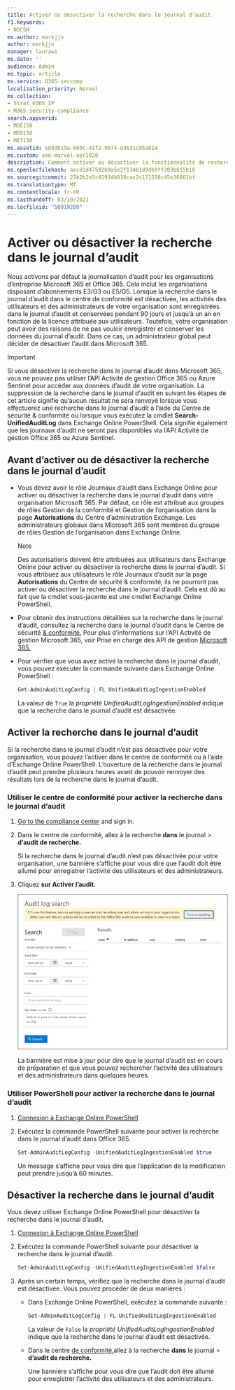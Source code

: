 ```yaml
---
title: Activer ou désactiver la recherche dans le journal d’audit
f1.keywords:
- NOCSH
ms.author: markjjo
author: markjjo
manager: laurawi
ms.date: ''
audience: Admin
ms.topic: article
ms.service: O365-seccomp
localization_priority: Normal
ms.collection:
- Strat_O365_IP
- M365-security-compliance
search.appverid:
- MOE150
- MED150
- MET150
ms.assetid: e893b19a-660c-41f2-9074-d3631c95a014
ms.custom: seo-marvel-apr2020
description: Comment activer ou désactiver la fonctionnalité de recherche du journal d’audit dans le Centre de sécurité & conformité pour activer ou désactiver la possibilité pour les administrateurs de rechercher dans le journal d’audit.
ms.openlocfilehash: aecd1d47592b9a5e2f134b1d9db9ff203b815b18
ms.sourcegitcommit: 27b2b2e5c41934b918cac2c171556c45e36661bf
ms.translationtype: MT
ms.contentlocale: fr-FR
ms.lasthandoff: 03/19/2021
ms.locfileid: "50919280"
---
```

# <a name="turn-audit-log-search-on-or-off"></a>Activer ou désactiver la recherche dans le journal d’audit

Nous activons par défaut la journalisation d’audit pour les organisations d’entreprise Microsoft 365 et Office 365. Cela inclut les organisations disposant d’abonnements E3/G3 ou E5/G5. Lorsque la recherche dans le journal d’audit dans le centre de conformité est désactivée, les activités des utilisateurs et des administrateurs de votre organisation sont enregistrées dans le journal d’audit et conservées pendant 90 jours et jusqu’à un an en fonction de la licence attribuée aux utilisateurs. Toutefois, votre organisation peut avoir des raisons de ne pas vouloir enregistrer et conserver les données du journal d’audit. Dans ce cas, un administrateur global peut décider de désactiver l’audit dans Microsoft 365.

> [!IMPORTANT]
> Si vous désactiver la recherche dans le journal d’audit dans Microsoft 365, vous ne pouvez pas utiliser l’API Activité de gestion Office 365 ou Azure Sentinel pour accéder aux données d’audit de votre organisation. La suppression de la recherche dans le journal d’audit en suivant les étapes de cet article signifie qu’aucun résultat ne sera renvoyé lorsque vous effectuerez une recherche dans le journal d’audit à l’aide du Centre de sécurité & conformité ou lorsque vous exécutez la cmdlet **Search-UnifiedAuditLog** dans Exchange Online PowerShell. Cela signifie également que les journaux d’audit ne seront pas disponibles via l’API Activité de gestion Office 365 ou Azure Sentinel.
  
## <a name="before-you-turn-audit-log-search-on-or-off"></a>Avant d’activer ou de désactiver la recherche dans le journal d’audit

- Vous devez avoir le rôle Journaux d’audit dans Exchange Online pour activer ou désactiver la recherche dans le journal d’audit dans votre organisation Microsoft 365. Par défaut, ce rôle est attribué aux groupes de rôles Gestion de la conformité et Gestion de l’organisation dans la page **Autorisations** du Centre d’administration Exchange. Les administrateurs globaux dans Microsoft 365 sont membres du groupe de rôles Gestion de l’organisation dans Exchange Online. 
    
    > [!NOTE]
    > Des autorisations doivent être attribuées aux utilisateurs dans Exchange Online pour activer ou désactiver la recherche dans le journal d’audit. Si vous attribuez aux utilisateurs le rôle Journaux d’audit sur la page **Autorisations** du Centre de sécurité & conformité, ils ne pourront pas activer ou désactiver la recherche dans le journal d’audit. Cela est dû au fait que la cmdlet sous-jacente est une cmdlet Exchange Online PowerShell. 
    
- Pour obtenir des instructions détaillées sur la recherche dans le journal d’audit, consultez la recherche dans le journal d’audit dans le Centre de sécurité [& conformité.](search-the-audit-log-in-security-and-compliance.md) Pour plus d’informations sur l’API Activité de gestion Microsoft 365, voir Prise en charge des API de gestion [Microsoft 365.](/office/office-365-management-api/get-started-with-office-365-management-apis)

- Pour vérifier que vous avez activé la recherche dans le journal d’audit, vous pouvez exécuter la commande suivante dans Exchange Online PowerShell :

    ```powershell
    Get-AdminAuditLogConfig | FL UnifiedAuditLogIngestionEnabled
    ```

    La valeur de  `True` la  _propriété UnifiedAuditLogIngestionEnabled_ indique que la recherche dans le journal d’audit est désactivée. 
    
## <a name="turn-on-audit-log-search"></a>Activer la recherche dans le journal d’audit

Si la recherche dans le journal d’audit n’est pas désactivée pour votre organisation, vous pouvez l’activer dans le centre de conformité ou à l’aide d’Exchange Online PowerShell. L’ouverture de la recherche dans le journal d’audit peut prendre plusieurs heures avant de pouvoir renvoyer des résultats lors de la recherche dans le journal d’audit.
  
### <a name="use-the-compliance-center-to-turn-on-audit-log-search"></a>Utiliser le centre de conformité pour activer la recherche dans le journal d’audit

1. [Go to the compliance center](https://protection.office.com) and sign in.

2. Dans le centre de conformité, allez à la recherche **dans** le journal  >  **d’audit de recherche.**

   Si la recherche dans le journal d’audit n’est pas désactivée pour votre organisation, une bannière s’affiche pour vous dire que l’audit doit être allumé pour enregistrer l’activité des utilisateurs et des administrateurs.

3. Cliquez **sur Activer l’audit.**

    ![Cliquez sur Activer l’audit](../media/39a9d35f-88d0-4bbe-a962-0be2f838e2bf.png)
  
    La bannière est mise à jour pour dire que le journal d’audit est en cours de préparation et que vous pouvez rechercher l’activité des utilisateurs et des administrateurs dans quelques heures.

### <a name="use-powershell-to-turn-on-audit-log-search"></a>Utiliser PowerShell pour activer la recherche dans le journal d’audit

1. [Connexion à Exchange Online PowerShell](/powershell/exchange/connect-to-exchange-online-powershell)

2. Exécutez la commande PowerShell suivante pour activer la recherche dans le journal d’audit dans Office 365.

    ```powershell
    Set-AdminAuditLogConfig -UnifiedAuditLogIngestionEnabled $true
    ```

    Un message s’affiche pour vous dire que l’application de la modification peut prendre jusqu’à 60 minutes.
  
## <a name="turn-off-audit-log-search"></a>Désactiver la recherche dans le journal d’audit

Vous devez utiliser Exchange Online PowerShell pour désactiver la recherche dans le journal d’audit.
  
1. [Connexion à Exchange Online PowerShell](/powershell/exchange/connect-to-exchange-online-powershell)

2. Exécutez la commande PowerShell suivante pour désactiver la recherche dans le journal d’audit.

    ```powershell
    Set-AdminAuditLogConfig -UnifiedAuditLogIngestionEnabled $false
    ```

3. Après un certain temps, vérifiez que la recherche dans le journal d’audit est désactivée. Vous pouvez procéder de deux manières :

    - Dans Exchange Online PowerShell, exécutez la commande suivante :

      ```powershell
      Get-AdminAuditLogConfig | FL UnifiedAuditLogIngestionEnabled
      ```

      La valeur de  `False` la  _propriété UnifiedAuditLogIngestionEnabled_ indique que la recherche dans le journal d’audit est désactivée. 

    - Dans le centre [de conformité,](https://protection.office.com)allez à la recherche **dans** le journal \> **d’audit de recherche.**

      Une bannière s’affiche pour vous dire que l’audit doit être allumé pour enregistrer l’activité des utilisateurs et des administrateurs.